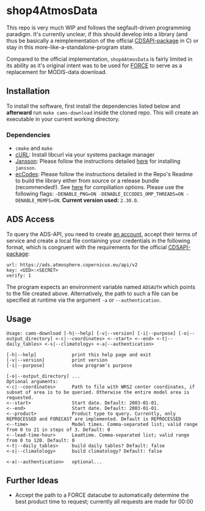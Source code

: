 # shop4AtmosData

This repo is very much WIP and follows the segfault-driven programming paradigm.
It's currently unclear, if this should develop into a library (and thus be basically a
reimplementation of the official [CDSAPI-package](https://github.com/ecmwf/cdsapi) in C) or stay in this more-like-a-standalone-program state.

Compared to the official implementation, `shop4AtmosData` is fairly limited in its ability as it's original intent was
to be used for [FORCE](https://github.com/davidfrantz/force) to serve as a replacement for MODIS-data download.

## Installation

To install the software, first install the dependencies listed below and **afterward** run `make cams-download`
inside the cloned repo. This will create an executable in your current working directory.

### Dependencies

- `cmake` and `make`
- [cURL](https://curl.se/): Install libcurl via your systems package manager
- [Jansson](https://github.com/akheron/jansson): Please follow the instructions detailed [here](https://jansson.readthedocs.io/en/latest/gettingstarted.html)
for installing `jansson`.
- [ecCodes](https://github.com/ecmwf/eccodes): Please follow the instructions detailed in the Repo's Readme to build the library either from source or a release bundle (recommended!). See [here](https://confluence.ecmwf.int/display/ECC/ecCodes+installation) for compiliation options. Please use the following flags: `-DENABLE_PNG=ON -DENABLE_ECCODES_OMP_THREADS=ON -DENABLE_MEMFS=ON`. **Current version used:** `2.30.0`.

## ADS Access

To query the ADS-API, you need to create [an account](https://ads.atmosphere.copernicus.eu/user/login?destination=/),
accept their terms of service and create a local file containing your credentials in the following format,
which is congruent with the requirements for the official [CDSAPI-package](https://github.com/ecmwf/cdsapi):

```text
url: https://ads.atmosphere.copernicus.eu/api/v2
key: <UID>:<SECRET>
verify: 1
```

The program expects an environment variable named `ADSAUTH` which points to the file created above.
Alternatively, the path to such a file can be specified at runtime via the argument `-a` or `--authentication`.

## Usage

```shell
Usage: cams-download [-h|--help] [-v|--version] [-i|--purpose] [-o|--output_directory] <-c|--coordinates> <--start> <--end> <-t|--daily_tables> <-s|--climatology> <-a|--authentication>

[-h|--help]             print this help page and exit
[-v|--version]          print version
[-i|--purpose]          show program's purpose

[-o|--output_directory] ...
Optional arguments:
<-c|--coordinates>      Path to file with WRS2 center coordinates, if subset of area is to be queried. Otherwise the entire model area is requested.
<--start>               Start date. Default: 2003-01-01.
<--end>                 Start date. Default: 2003-01-01.
<--product>             Product type to query. Currently, only REPROCESSED and FORECAST are implemented. Default is REPROCESSED
<--time>                Model times. Comma-separated list; valid range from 0 to 21 in steps of 3. Default: 0
<--lead-time-hour>      Leadtime. Comma-separated list; valid range from 0 to 120. Default: 0
<-t|--daily_tables>     build daily tables? Default: false
<-s|--climatology>      build climatology? Default: false

<-a|--authentication>   optional...
```

## Further Ideas

- Accept the path to a FORCE datacube to automatically determine the best product time to request; 
currently all requests are made for 00:00 
